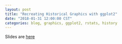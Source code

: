 ```yaml
---
layout: post
title: "Recreating Historical Graphics with ggplot2"
date: "2018-01-31 12:00:00 CST"
categories: blog, graphics, ggplot2, rstats, history
---
```




Slides are [here](../static/presentations/Misc/GraphicsGroupISU/2018-01-31/historical-graphics-ggplot2.html)

